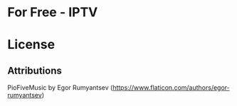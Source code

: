 # For Free - IPTV

# License

## Attributions
 PioFiveMusic by Egor Rumyantsev  (https://www.flaticon.com/authors/egor-rumyantsev)